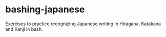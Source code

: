 # bashing-japanese
Exercises to practice recognizing Japanese writing in Hiragana, Katakana and Kanji in bash.

